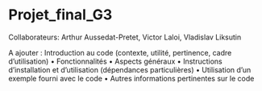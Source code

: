 # Projet_final_G3
Collaborateurs: Arthur Aussedat-Pretet, Victor Laloi, Vladislav Liksutin

A ajouter : 
Introduction au code (contexte, utilité, pertinence, cadre d’utilisation)
• Fonctionnalités
• Aspects généraux
• Instructions d’installation et d’utilisation (dépendances particulières)
• Utilisation d’un exemple fourni avec le code
• Autres informations pertinentes sur le code
